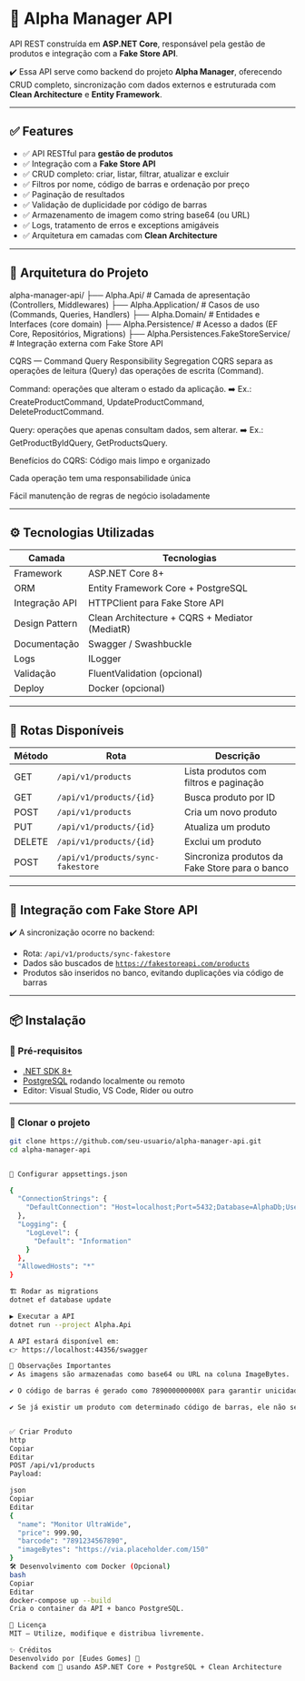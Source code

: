 # 🔧 Alpha Manager API

API REST construída em **ASP.NET Core**, responsável pela gestão de produtos e integração com a **Fake Store API**.

✔️ Essa API serve como backend do projeto **Alpha Manager**, oferecendo CRUD completo, sincronização com dados externos e estruturada com **Clean Architecture** e **Entity Framework**.

---

## ✅ Features

- ✅ API RESTful para **gestão de produtos**
- ✅ Integração com a **Fake Store API**
- ✅ CRUD completo: criar, listar, filtrar, atualizar e excluir
- ✅ Filtros por nome, código de barras e ordenação por preço
- ✅ Paginação de resultados
- ✅ Validação de duplicidade por código de barras
- ✅ Armazenamento de imagem como string base64 (ou URL)
- ✅ Logs, tratamento de erros e exceptions amigáveis
- ✅ Arquitetura em camadas com **Clean Architecture**

---

## 🧱 Arquitetura do Projeto


alpha-manager-api/
├── Alpha.Api/ # Camada de apresentação (Controllers, Middlewares)
├── Alpha.Application/ # Casos de uso (Commands, Queries, Handlers)
├── Alpha.Domain/ # Entidades e Interfaces (core domain)
├── Alpha.Persistence/ # Acesso a dados (EF Core, Repositórios, Migrations)
├── Alpha.Persistences.FakeStoreService/ # Integração externa com Fake Store API

CQRS — Command Query Responsibility Segregation
CQRS separa as operações de leitura (Query) das operações de escrita (Command).

Command: operações que alteram o estado da aplicação.
➡️ Ex.: CreateProductCommand, UpdateProductCommand, DeleteProductCommand.

Query: operações que apenas consultam dados, sem alterar.
➡️ Ex.: GetProductByIdQuery, GetProductsQuery.

Benefícios do CQRS:
Código mais limpo e organizado

Cada operação tem uma responsabilidade única

Fácil manutenção de regras de negócio isoladamente




---

## ⚙️ Tecnologias Utilizadas

| Camada         | Tecnologias                                      |
|----------------|--------------------------------------------------|
| Framework      | ASP.NET Core 8+                                  |
| ORM            | Entity Framework Core + PostgreSQL               |
| Integração API | HTTPClient para Fake Store API                   |
| Design Pattern | Clean Architecture + CQRS + Mediator (MediatR)   |
| Documentação   | Swagger / Swashbuckle                            |
| Logs           | ILogger                                          |
| Validação      | FluentValidation (opcional)                      |
| Deploy         | Docker (opcional)                                |

---

## 🚀 Rotas Disponíveis

| Método | Rota                                     | Descrição                                     |
|--------|-------------------------------------------|------------------------------------------------|
| GET    | `/api/v1/products`                       | Lista produtos com filtros e paginação         |
| GET    | `/api/v1/products/{id}`                  | Busca produto por ID                           |
| POST   | `/api/v1/products`                       | Cria um novo produto                           |
| PUT    | `/api/v1/products/{id}`                  | Atualiza um produto                            |
| DELETE | `/api/v1/products/{id}`                  | Exclui um produto                              |
| POST   | `/api/v1/products/sync-fakestore`        | Sincroniza produtos da Fake Store para o banco |

---

## 🔗 Integração com Fake Store API

✔️ A sincronização ocorre no backend:

- Rota: `/api/v1/products/sync-fakestore`
- Dados são buscados de [`https://fakestoreapi.com/products`](https://fakestoreapi.com/)
- Produtos são inseridos no banco, evitando duplicações via código de barras

---

## 📦 Instalação

### 🔧 Pré-requisitos

- [.NET SDK 8+](https://dotnet.microsoft.com/en-us/download)
- [PostgreSQL](https://www.postgresql.org/) rodando localmente ou remoto
- Editor: Visual Studio, VS Code, Rider ou outro

---

### 🚚 Clonar o projeto

```bash
git clone https://github.com/seu-usuario/alpha-manager-api.git
cd alpha-manager-api


🔗 Configurar appsettings.json

{
  "ConnectionStrings": {
    "DefaultConnection": "Host=localhost;Port=5432;Database=AlphaDb;Username=postgres;Password=suasenha"
  },
  "Logging": {
    "LogLevel": {
      "Default": "Information"
    }
  },
  "AllowedHosts": "*"
}

🏗️ Rodar as migrations
dotnet ef database update

▶️ Executar a API
dotnet run --project Alpha.Api

A API estará disponível em:
👉 https://localhost:44356/swagger

🧠 Observações Importantes
✔️ As imagens são armazenadas como base64 ou URL na coluna ImageBytes.

✔️ O código de barras é gerado como 789000000000X para garantir unicidade.

✔️ Se já existir um produto com determinado código de barras, ele não será duplicado na sincronização.


✅ Criar Produto
http
Copiar
Editar
POST /api/v1/products
Payload:

json
Copiar
Editar
{
  "name": "Monitor UltraWide",
  "price": 999.90,
  "barcode": "7891234567890",
  "imageBytes": "https://via.placeholder.com/150"
}
🛠️ Desenvolvimento com Docker (Opcional)
bash
Copiar
Editar
docker-compose up --build
Cria o container da API + banco PostgreSQL.

📄 Licença
MIT — Utilize, modifique e distribua livremente.

✨ Créditos
Desenvolvido por [Eudes Gomes] 🚀
Backend com 💙 usando ASP.NET Core + PostgreSQL + Clean Architecture



